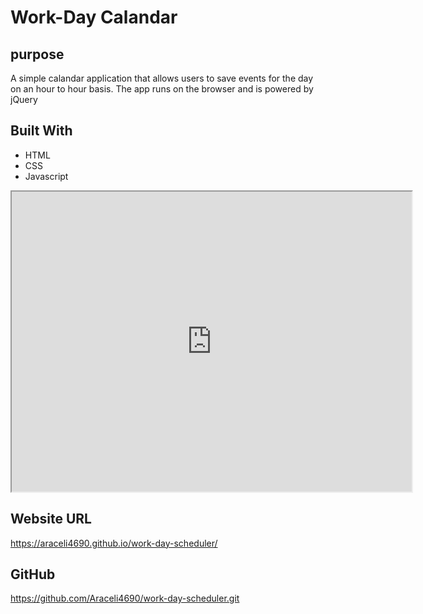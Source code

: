 # Work-Day Calandar 

## purpose
A simple calandar application that allows users to save events for the day on an hour to hour basis. The app runs on the browser and is powered by jQuery

## Built With
* HTML
* CSS
* Javascript

<iframe src="https://drive.google.com/file/d/1xTkRxydwAMjB_E_LBDKt1buEHkVKUNUR/preview" width="640" height="480"></iframe>

## Website URL
https://araceli4690.github.io/work-day-scheduler/

## GitHub
https://github.com/Araceli4690/work-day-scheduler.git